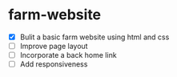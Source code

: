 # farm-website
- [x] Bulit a basic farm website using html and css
- [ ] Improve page layout 
- [ ] Incorporate a back home link
- [ ] Add responsiveness
